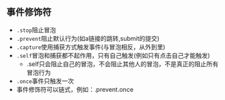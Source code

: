 ## 事件修饰符
- `.stop`阻止冒泡
- `.prevent`阻止默认行为(如a链接的跳转,submit的提交)
- `.capture`使用捕获方式触发事件(与冒泡相反，从外到里)
- `.self`冒泡和捕获都不起作用，只有自己触发(例如只有点击自己才能触发)
    - .self只会阻止自己的冒泡，不会阻止其他人的冒泡，不是真正的阻止所有冒泡行为
- `.once`事件只触发一次
- 事件修饰符可以链式，例如：.prevent.once